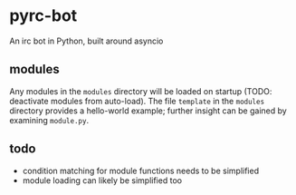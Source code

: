 # pyrc-bot
An irc bot in Python, built around asyncio

## modules
Any modules in the `modules` directory will be loaded on startup (TODO: deactivate modules from auto-load). The file `template` in the `modules` directory provides a hello-world example; further insight can be gained by examining `module.py`.

## todo
* condition matching for module functions needs to be simplified
* module loading can likely be simplified too
